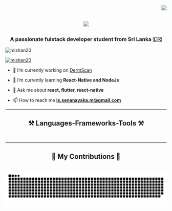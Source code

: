 <img align="right" src="https://visitor-badge.laobi.icu/badge?page_id=salesp07.salesp07" />

<h1 align="center">
    <img src="https://readme-typing-svg.herokuapp.com/?font=Righteous&size=35&center=true&vCenter=true&width=500&height=70&duration=3000&lines=Hi+There!+👋;+I'm+Pedro+Muniz!;" />
</h1>
<h3 align="center">A passionate fulstack developer student from Sri Lanka 🇱🇰</h3>

<p align="left"> <img src="https://komarev.com/ghpvc/?username=mishan20&label=Profile%20views&color=0e75b6&style=flat" alt="mishan20" /> </p>

<p align="left"> <a href="https://github.com/ryo-ma/github-profile-trophy"><img src="https://github-profile-trophy.vercel.app/?username=mishan20" alt="mishan20" /></a> </p>

- 🔭 I’m currently working on [DermScan](https://github.com/Group-No-11)

- 🌱 I’m currently learning **React-Native and NodeJs**

- 💬 Ask me about **react, flutter, react-native**

- 📫 How to reach me **is.senanayaka.m@gmail.com**
<hr/>
 
<h2 align="center">⚒️ Languages-Frameworks-Tools ⚒️</h2>
<br/>

<hr/>

<div align="center">
  <h2>🐍 My Contributions 🐍</h2>
  <br>
  <img alt="snake eating my contributions" src="https://raw.githubusercontent.com/salesp07/salesp07/output/github-contribution-grid-snake.svg" />
  
  <br/><br/><br/>
</div>




